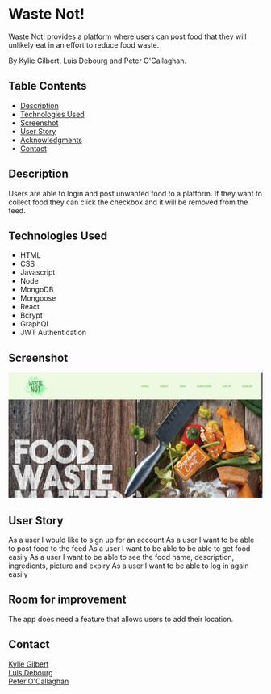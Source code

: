 # Waste Not! 

Waste Not! provides a platform where users can post food that they will unlikely eat in an effort to reduce food waste.

By Kylie Gilbert, Luis Debourg and Peter O'Callaghan.

## Table Contents
* [Description](#description)
* [Technologies Used](#technologies-used)
* [Screenshot](#screenshot)
* [User Story](#user-story)
* [Acknowledgments](#acknowledgments)
* [Contact](#contact)

## Description
Users are able to login and post unwanted food to a platform. If they want to collect food they can click the checkbox and it will be removed from the feed.

## Technologies Used
* HTML
* CSS
* Javascript
* Node
* MongoDB
* Mongoose
* React
* Bcrypt
* GraphQl
* JWT Authentication

## Screenshot
![alt text](client/public/images/fw-screenshot.png)

## User Story
As a user I would like to sign up for an account
As a user I want to be able to post food to the feed
As a user I want to be able to be able to get food easily
As a user I want to be able to see the food name, description, ingredients, picture and expiry
As a user I want to be able to log in again easily

## Room for improvement
The app does need a feature that allows users to add their location.


## Contact
[Kylie Gilbert](https://github.com/kyliegilbert)
<br>
[Luis Debourg](https://github.com/FadesOner)
<br>
[Peter O'Callaghan](https://github.com/pocall23)